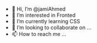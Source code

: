 - 👋 Hi, I’m @jamiAhmed
- 👀 I’m interested in Fronted 
- 🌱 I’m currently learning CSS
- 💞️ I’m looking to collaborate on ...
- 📫 How to reach me ...

<!---
jamiAhmed/jamiAhmed is a ✨ special ✨ repository because its `README.md` (this file) appears on your GitHub profile.
You can click the Preview link to take a look at your changes.
--->
